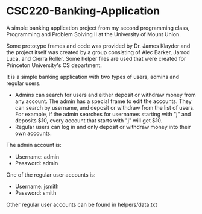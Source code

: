 # CSC220-Banking-Application
A simple banking application project from my second programming class, Programming and Problem Solving II at the University of Mount Union.

Some prototype frames and code was provided by Dr. James Klayder and the project itself was created by a group consisting of Alec Barker, Jarrod Luca, and Cierra Roller. Some helper files are used that were created for Princeton University's CS department.

It is a simple banking application with two types of users, admins and regular users.
- Admins can search for users and either deposit or withdraw money from any account. The admin has a special frame to edit the accounts. They can search by username, and deposit or withdraw from the list of users. For example, if the admin searches for usernames starting with "j" and deposits $10, every account that starts with "j" will get $10.
- Regular users can log in and only deposit or withdraw money into their own accounts.

The admin account is:
- Username: admin
- Password: admin

One of the regular user accounts is:
- Username: jsmith
- Password: smith

Other regular user accounts can be found in helpers/data.txt

